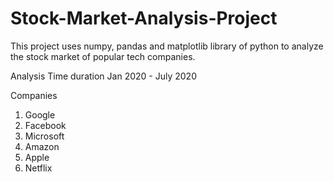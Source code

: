 # Stock-Market-Analysis-Project

This project uses numpy, pandas and matplotlib library of python to analyze the stock market of popular tech companies.

Analysis Time duration
Jan 2020 - July 2020

Companies
1. Google
2. Facebook
3. Microsoft
4. Amazon
5. Apple
6. Netflix
